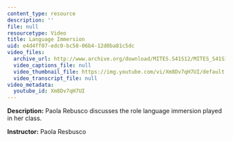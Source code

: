 ```yaml
---
content_type: resource
description: ''
file: null
resourcetype: Video
title: Language Immersion
uid: e4d4ff07-edc0-bc58-06b4-12d0ba81c5dc
video_files:
  archive_url: http://www.archive.org/download/MITES.S41S12/MITES_S41S12_Teaching07_300k.mp4
  video_captions_file: null
  video_thumbnail_file: https://img.youtube.com/vi/Xm8Dv7qH7UI/default.jpg
  video_transcript_file: null
video_metadata:
  youtube_id: Xm8Dv7qH7UI
---
```


**Description:** Paola Rebusco discusses the role language immersion played in her class.

**Instructor:** Paola Resbusco